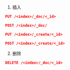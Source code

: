 1. 插入
```json
PUT /<index>/_doc/<_id>

POST /<index>/_doc/

PUT /<index>/_create/<_id>

POST /<index>/_create/<_id>
```

2. 删除
```json
DELETE /<index>/_doc/<_id>
```